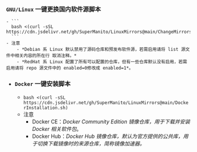 ### `GNU/Linux` 一键更换国内软件源脚本
	- ```
	  bash <(curl -sSL https://cdn.jsdelivr.net/gh/SuperManito/LinuxMirrors@main/ChangeMirrors.sh)
	  ```
	- 注意
		- *Debian 系 Linux 默认禁用了源码仓库和预发布软件源，若需启用请将 list 源文件中相关内容的所在行 取消注释。*
		- *RedHat 系 Linux 配置了所有可以配置的仓库，但有一些仓库默认没有启用，若需启用请将 repo 源文件中的 enabled=0修改成 enabled=1*。
- ### `Docker` 一键安装脚本
	- `bash <(curl -sSL https://cdn.jsdelivr.net/gh/SuperManito/LinuxMirrors@main/DockerInstallation.sh)`
	- 注意
		- Docker CE：*Docker Community Edition 镜像仓库，用于下载并安装 Docker 相关软件包*。
		- Docker Hub：*Docker Hub 镜像仓库，默认为官方提供的公共库，用于切换下载镜像时的来源仓库，简称镜像加速器。*